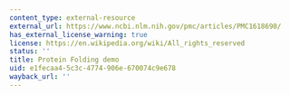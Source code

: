 ```yaml
---
content_type: external-resource
external_url: https://www.ncbi.nlm.nih.gov/pmc/articles/PMC1618698/
has_external_license_warning: true
license: https://en.wikipedia.org/wiki/All_rights_reserved
status: ''
title: Protein Folding demo
uid: e1fecaa4-5c3c-4774-906e-670074c9e678
wayback_url: ''
---
```

